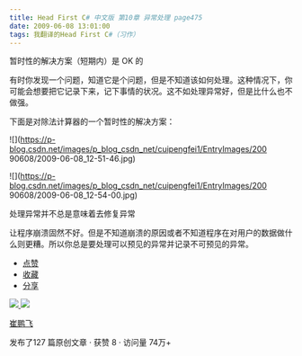 ```yaml
---
title: Head First C# 中文版 第10章 异常处理 page475
date: 2009-06-08 13:01:00
tags: 我翻译的Head First C#（习作）
---
```

暂时性的解决方案（短期内）是  OK  的

  

有时你发现一个问题，知道它是个问题，但是不知道该如何处理。这种情况下，你可能会想要把它记录下来，记下事情的状况。这不如处理异常好，但是比什么也不做强。

  

下面是对除法计算器的一个暂时性的解决方案：

  

![](https://p-blog.csdn.net/images/p_blog_csdn_net/cuipengfei1/EntryImages/200
90608/2009-06-08_12-51-46.jpg)

![](https://p-blog.csdn.net/images/p_blog_csdn_net/cuipengfei1/EntryImages/200
90608/2009-06-08_12-54-00.jpg)

处理异常并不总是意味着去修复异常

  

让程序崩溃固然不好。但是不知道崩溃的原因或者不知道程序在对用户的数据做什么则更糟。所以你总是要处理可以预见的异常并记录不可预见的异常。

  * [ 点赞  ](javascript:;)
  * [ 收藏  ](javascript:;)
  * [ 分享 ](javascript:;)

[ ![](https://profile.csdnimg.cn/5/2/5/3_cuipengfei1)
![](https://g.csdnimg.cn/static/user-reg-year/1x/11.png)
](https://blog.csdn.net/cuipengfei1)

[ 崔鹏飞 ](https://blog.csdn.net/cuipengfei1)

发布了127 篇原创文章  ·  获赞 8  ·  访问量 74万+


